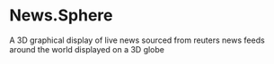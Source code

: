 # News.Sphere
A 3D graphical display of live news sourced from reuters news feeds around the world displayed on a 3D globe
